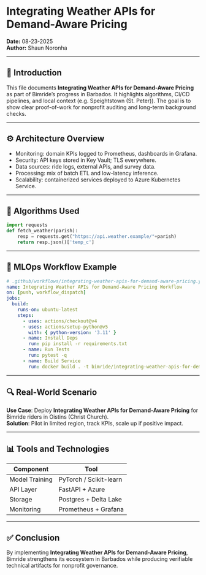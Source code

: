 # Integrating Weather APIs for Demand-Aware Pricing

**Date:** 08-23-2025  
**Author:** Shaun Noronha

---

## 🚀 Introduction

This file documents **Integrating Weather APIs for Demand-Aware Pricing** as part of Bimride’s progress in Barbados. 
It highlights algorithms, CI/CD pipelines, and local context (e.g. Speightstown (St. Peter)). 
The goal is to show clear proof-of-work for nonprofit auditing and long-term background checks.

---

## ⚙️ Architecture Overview

- Monitoring: domain KPIs logged to Prometheus, dashboards in Grafana.
- Security: API keys stored in Key Vault; TLS everywhere.
- Data sources: ride logs, external APIs, and survey data.
- Processing: mix of batch ETL and low-latency inference.
- Scalability: containerized services deployed to Azure Kubernetes Service.

---

## 🧠 Algorithms Used

```python
import requests
def fetch_weather(parish):
    resp = requests.get("https://api.weather.example/"+parish)
    return resp.json()['temp_c']
```

---

## 🔁 MLOps Workflow Example

```yaml
# .github/workflows/integrating-weather-apis-for-demand-aware-pricing.yml
name: Integrating Weather APIs for Demand-Aware Pricing Workflow
on: [push, workflow_dispatch]
jobs:
  build:
    runs-on: ubuntu-latest
    steps:
      - uses: actions/checkout@v4
      - uses: actions/setup-python@v5
        with: { python-version: '3.11' }
      - name: Install Deps
        run: pip install -r requirements.txt
      - name: Run Tests
        run: pytest -q
      - name: Build Service
        run: docker build . -t bimride/integrating-weather-apis-for-demand-aware-pricing:$GITHUB_SHA
```

---

## 🔍 Real-World Scenario


**Use Case**: Deploy **Integrating Weather APIs for Demand-Aware Pricing** for Bimride riders in Oistins (Christ Church).  
**Solution**: Pilot in limited region, track KPIs, scale up if positive impact.


---

## 📊 Tools and Technologies


| Component      | Tool                     |
|----------------|--------------------------|
| Model Training | PyTorch / Scikit-learn   |
| API Layer      | FastAPI + Azure          |
| Storage        | Postgres + Delta Lake    |
| Monitoring     | Prometheus + Grafana     |


---

## ✅ Conclusion


By implementing **Integrating Weather APIs for Demand-Aware Pricing**, Bimride strengthens its ecosystem in Barbados while producing
verifiable technical artifacts for nonprofit governance.

